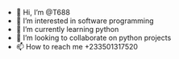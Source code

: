 - 👋 Hi, I’m @T688
- 👀 I’m interested in software programming 
- 🌱 I’m currently learning python 
- 💞️ I’m looking to collaborate on python projects
- 📫 How to reach me +233501317520

<!---
T688/T688 is a ✨ special ✨ repository because its `README.md` (this file) appears on your GitHub profile.
You can click the Preview link to take a look at your changes.
--->
